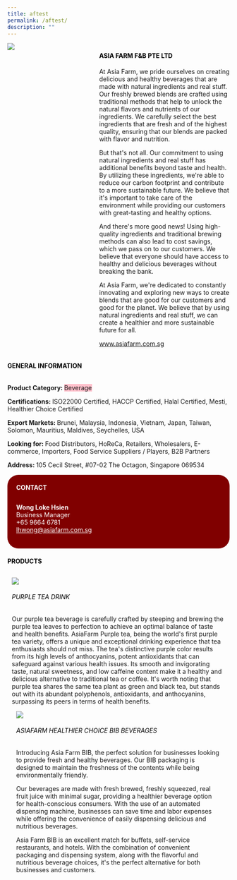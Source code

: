 ```yaml
---
title: aftest
permalink: /aftest/
description: ""
---
```

<div class="flex-paragraph">
		<p style="text-transform: uppercase"></p>
</div>

<div class="flex-container" style="display: flex; flex-wrap: wrap;">
	<div class="card sgds" style="flex: 1 1 40%; display: block;"><img src="https://drive.google.com/uc?export=download&amp;id=1e7M6leHwIrqy5FbDkZEWHPDstzenJKRi"></div>
	<div class="card-sgds" style="flex: 1 1 58%; display: block; margin-left: 3px">
		<h4 style="text-transform: uppercase; color: black;"><b>Asia Farm F&amp;B Pte Ltd</b></h4>
		<p>At Asia Farm, we pride ourselves on creating delicious and healthy beverages that are made with natural ingredients and real stuff. Our freshly brewed blends are crafted using traditional methods that help to unlock the natural flavors and nutrients of our ingredients. We carefully select the best ingredients that are fresh and of the highest quality, ensuring that our blends are packed with flavor and nutrition.</p>
		<p>But that's not all. Our commitment to using natural ingredients and real stuff has additional benefits beyond taste and health. By utilizing these ingredients, we're able to reduce our carbon footprint and contribute to a more sustainable future. We believe that it's important to take care of the environment while providing our customers with great-tasting and healthy options.</p>
		<p>And there's more good news! Using high-quality ingredients and traditional brewing methods can also lead to cost savings, which we pass on to our customers. We believe that everyone should have access to healthy and delicious beverages without breaking the bank.</p>
		<p>At Asia Farm, we're dedicated to constantly innovating and exploring new ways to create blends that are good for our customers and good for the planet. We believe that by using natural ingredients and real stuff, we can create a healthier and more sustainable future for all.</p>
		<p><a href="https://www.asiafarm.com.sg" target="_blank">www.asiafarm.com.sg</a></p>
	</div>
</div>

<h4 style="text-transform: uppercase; color: black;"><b>General Information</b></h4>
<div class="flex-container" style="display: flex; flex-wrap: wrap;">
	<div class="card sgds" style="flex: 1 1 65%; display: block; align-self: stretch">
		<div class="flex-paragraph">
				<p><b>Product Category: </b><span style="background-color: pink; border-radius: 10 px;">Beverage</span></p> 
				<p><b>Certifications: </b>ISO22000 Certified, HACCP Certified, Halal Certified, Mesti, Healthier Choice Certified</p>
				<p><b>Export Markets: </b>Brunei, Malaysia, Indonesia, Vietnam, Japan, Taiwan, Solomon, Mauritius, Maldives, Seychelles, USA</p>
				<p style="margin-bottom: 10px;"><b>Looking for: </b>Food Distributors, HoReCa, Retailers, Wholesalers, E-commerce, Importers, Food Service Suppliers / Players, B2B Partners</p>
<p><b>Address: </b>105 Cecil Street, #07-02 The Octagon, Singapore 069534</p>
			</div>
		</div>
	<div class="card sgds" style="flex: 1 1 35%; padding: 10px; display: block; background-color: maroon; border-radius: 25px; align-self: center;">
		<h4 style="color: white; margin-top: 10px; margin-left: 10px;">CONTACT</h4>
		<div class="flex-paragraph">
			<p style="padding: 10px; color: white;">
					<b>Wong Loke Hsien</b><br>Business Manager<br>+65 9664 6781<br>
					<a href="mailto:lhwong@asiafarm.com.sg" style="color: white;">lhwong@asiafarm.com.sg</a>
				</p>
			</div>
		</div>
	</div>
<h4 style="text-transform: uppercase; color: black;"><b>Products</b></h4>
<div style="display: flex; flex-wrap: wrap;">
	<div class="card sgds" style="flex: 1 1 47%; margin: 10px; display: block;">
		<div class="flex-image" style="display: block;"><img src="https://drive.google.com/uc?export=download&amp;id=1iCOyIZ_r4MFFqM7-UQ5P3ZBJIuECQ8xw"><div class="flex-paragraph">
			<h6 style="text-transform: uppercase; color: black;">Purple Tea Drink</h6>
			<p>Our purple tea beverage is carefully crafted by steeping and brewing the purple tea leaves to perfection to achieve an optimal balance of taste and health benefits. AsiaFarm Purple tea, being the world's first purple tea variety, offers a unique and exceptional drinking experience that tea enthusiasts should not miss. The tea's distinctive purple color results from its high levels of anthocyanins, potent antioxidants that can safeguard against various health issues. Its smooth and invigorating taste, natural sweetness, and low caffeine content make it a healthy and delicious alternative to traditional tea or coffee. It's worth noting that purple tea shares the same tea plant as green and black tea, but stands out with its abundant polyphenols, antioxidants, and anthocyanins, surpassing its peers in terms of health benefits.</p>
			</div>
		</div>
		<div class="card sgds" style="flex: 1 1 47%; margin: 10px; display: block;">
			<div class="flex-image" style="display: block;"><img src="https://drive.google.com/uc?export=download&amp;id=145BWPS38J9e22QqUpMdfxMFQZJ9Ki0OX"></div>
			<div class="flex-paragraph">
				<h6 style="text-transform: uppercase; color: black;">AsiaFarm Healthier Choice BIB Beverages</h6>
				<p>Introducing Asia Farm BIB, the perfect solution for businesses looking to provide fresh and healthy beverages. Our BIB packaging is designed to maintain the freshness of the contents while being environmentally friendly.</p>
				<p>Our beverages are made with fresh brewed, freshly squeezed, real fruit juice with minimal sugar, providing a healthier beverage option for health-conscious consumers. With the use of an automated dispensing machine, businesses can save time and labor expenses while offering the convenience of easily dispensing delicious and nutritious beverages.</p><p>Asia Farm BIB is an excellent match for buffets, self-service restaurants, and hotels. With the combination of convenient packaging and dispensing system, along with the flavorful and nutritious beverage choices, it's the perfect alternative for both businesses and customers.</p>
			</div>
		</div>
	</div>
</div>